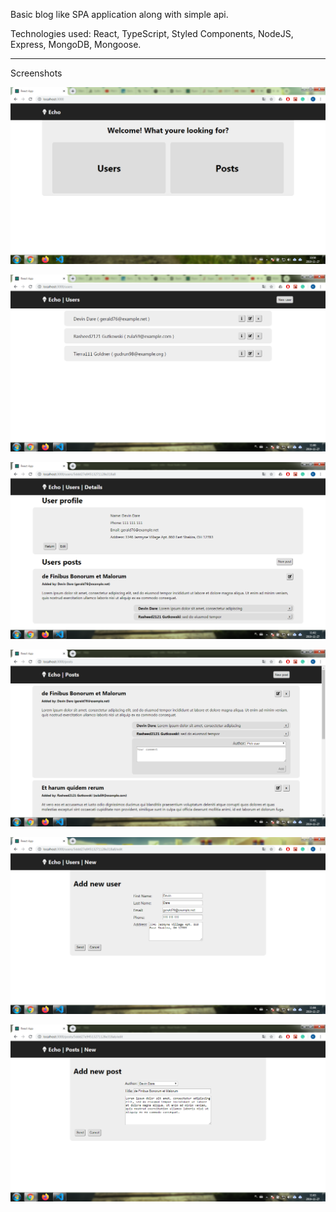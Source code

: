 Basic blog like SPA application along with simple api.

Technologies used: React, TypeScript, Styled Components, NodeJS, Express, MongoDB, Mongoose.

---------------------------------------------------

Screenshots

![Alt text](screenshots/Screenshot_1.png)

![Alt text](screenshots/Screenshot_2.png)

![Alt text](screenshots/Screenshot_3.png)

![Alt text](screenshots/Screenshot_4.png)

![Alt text](screenshots/Screenshot_5.png)

![Alt text](screenshots/Screenshot_6.png)


